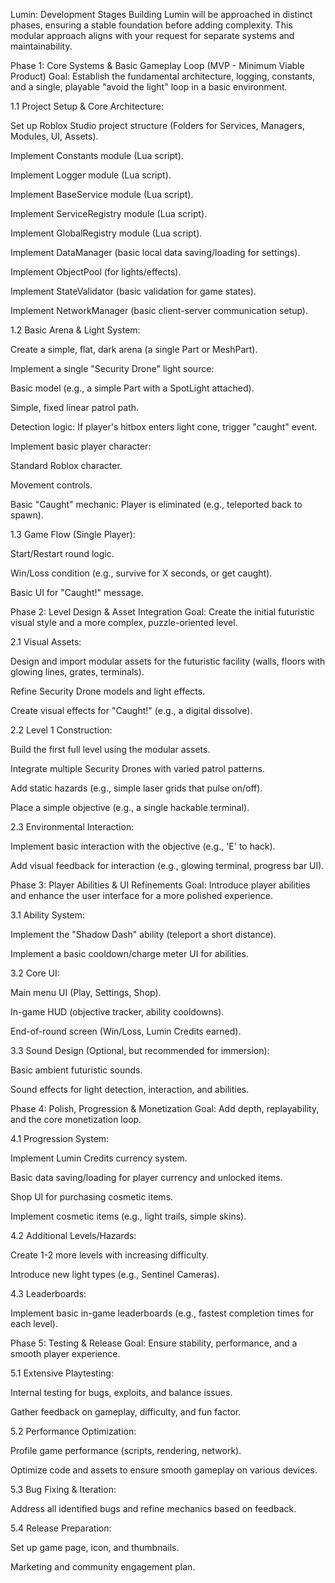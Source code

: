 Lumin: Development Stages
Building Lumin will be approached in distinct phases, ensuring a stable foundation before adding complexity. This modular approach aligns with your request for separate systems and maintainability.

Phase 1: Core Systems & Basic Gameplay Loop (MVP - Minimum Viable Product)
Goal: Establish the fundamental architecture, logging, constants, and a single, playable "avoid the light" loop in a basic environment.

1.1 Project Setup & Core Architecture:

Set up Roblox Studio project structure (Folders for Services, Managers, Modules, UI, Assets).

Implement Constants module (Lua script).

Implement Logger module (Lua script).

Implement BaseService module (Lua script).

Implement ServiceRegistry module (Lua script).

Implement GlobalRegistry module (Lua script).

Implement DataManager (basic local data saving/loading for settings).

Implement ObjectPool (for lights/effects).

Implement StateValidator (basic validation for game states).

Implement NetworkManager (basic client-server communication setup).

1.2 Basic Arena & Light System:

Create a simple, flat, dark arena (a single Part or MeshPart).

Implement a single "Security Drone" light source:

Basic model (e.g., a simple Part with a SpotLight attached).

Simple, fixed linear patrol path.

Detection logic: If player's hitbox enters light cone, trigger "caught" event.

Implement basic player character:

Standard Roblox character.

Movement controls.

Basic "Caught" mechanic: Player is eliminated (e.g., teleported back to spawn).

1.3 Game Flow (Single Player):

Start/Restart round logic.

Win/Loss condition (e.g., survive for X seconds, or get caught).

Basic UI for "Caught!" message.

Phase 2: Level Design & Asset Integration
Goal: Create the initial futuristic visual style and a more complex, puzzle-oriented level.

2.1 Visual Assets:

Design and import modular assets for the futuristic facility (walls, floors with glowing lines, grates, terminals).

Refine Security Drone models and light effects.

Create visual effects for "Caught!" (e.g., a digital dissolve).

2.2 Level 1 Construction:

Build the first full level using the modular assets.

Integrate multiple Security Drones with varied patrol patterns.

Add static hazards (e.g., simple laser grids that pulse on/off).

Place a simple objective (e.g., a single hackable terminal).

2.3 Environmental Interaction:

Implement basic interaction with the objective (e.g., 'E' to hack).

Add visual feedback for interaction (e.g., glowing terminal, progress bar UI).

Phase 3: Player Abilities & UI Refinements
Goal: Introduce player abilities and enhance the user interface for a more polished experience.

3.1 Ability System:

Implement the "Shadow Dash" ability (teleport a short distance).

Implement a basic cooldown/charge meter UI for abilities.

3.2 Core UI:

Main menu UI (Play, Settings, Shop).

In-game HUD (objective tracker, ability cooldowns).

End-of-round screen (Win/Loss, Lumin Credits earned).

3.3 Sound Design (Optional, but recommended for immersion):

Basic ambient futuristic sounds.

Sound effects for light detection, interaction, and abilities.

Phase 4: Polish, Progression & Monetization
Goal: Add depth, replayability, and the core monetization loop.

4.1 Progression System:

Implement Lumin Credits currency system.

Basic data saving/loading for player currency and unlocked items.

Shop UI for purchasing cosmetic items.

Implement cosmetic items (e.g., light trails, simple skins).

4.2 Additional Levels/Hazards:

Create 1-2 more levels with increasing difficulty.

Introduce new light types (e.g., Sentinel Cameras).

4.3 Leaderboards:

Implement basic in-game leaderboards (e.g., fastest completion times for each level).

Phase 5: Testing & Release
Goal: Ensure stability, performance, and a smooth player experience.

5.1 Extensive Playtesting:

Internal testing for bugs, exploits, and balance issues.

Gather feedback on gameplay, difficulty, and fun factor.

5.2 Performance Optimization:

Profile game performance (scripts, rendering, network).

Optimize code and assets to ensure smooth gameplay on various devices.

5.3 Bug Fixing & Iteration:

Address all identified bugs and refine mechanics based on feedback.

5.4 Release Preparation:

Set up game page, icon, and thumbnails.

Marketing and community engagement plan.